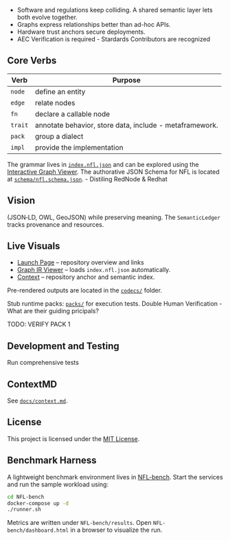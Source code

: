 * Software and regulations keep colliding. A shared semantic layer lets both evolve together.
* Graphs express relationships better than ad-hoc APIs.
* Hardware trust anchors secure deployments.
* AEC Verification is required - Stardards Contributors are recognized

## Core Verbs

| Verb | Purpose |
|------|---------|
| `node` | define an entity |
| `edge` | relate nodes |
| `fn`   | declare a callable node |
| `trait` | annotate behavior, store data, include - metaframework. 
| `pack` | group a dialect |
| `impl` | provide the implementation| 

The grammar lives in [`index.nfl.json`](index.nfl.json) and can be explored using the [Interactive Graph Viewer](visualizer.html).
The authorative JSON Schema for NFL is located at [`schema/nfl.schema.json`](schema/nfl.schema.json). - Distiling RedNode & Redhat

## Vision

 (JSON‑LD, OWL, GeoJSON) while preserving meaning. The `SemanticLedger` tracks provenance and resources.
 
## Live Visuals

* [Launch Page](index.html) – repository overview and links
* [Graph IR Viewer](visualizer.html) – loads `index.nfl.json` automatically.
* [Context](docs/context.md) – repository anchor and semantic index.

Pre-rendered outputs are located in the [`codecs/`](codecs/) folder. 

Stub runtime packs:  [`packs/`](packs/) for execution tests. Double Human Verification - What are their guiding pricipals?

TODO: VERIFY PACK 1

## Development and Testing
Run comprehensive tests

## ContextMD

See [`docs/context.md`](docs/context.md).

## License

This project is licensed under the [MIT License](LICENSE).

## Benchmark Harness

A lightweight benchmark environment lives in [NFL-bench](NFL-bench/). Start the services and run the sample workload using:

```bash
cd NFL-bench
docker-compose up -d
./runner.sh
```

Metrics are written under `NFL-bench/results`. Open `NFL-bench/dashboard.html` in a browser to visualize the run.
